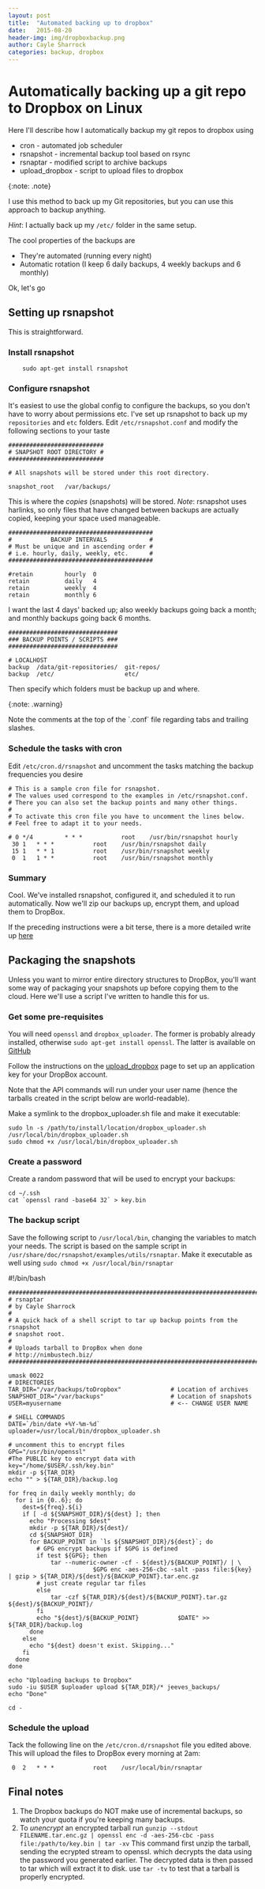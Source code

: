 ```yaml
---
layout: post
title:  "Automated backing up to dropbox"
date:   2015-08-20
header-img: img/dropboxbackup.png
author: Cayle Sharrock
categories: backup, dropbox
---
```


# Automatically backing up a git repo to Dropbox on Linux

Here I'll describe how I automatically backup my git repos to dropbox using

 * cron - automated job scheduler
 * rsnapshot - incremental backup tool based on rsync
 * rsnaptar - modified script to archive backups
 * upload_dropbox - script to upload files to dropbox

{:note: .note}

<div class="note" markdown='1'>
I use this method to back up my Git repositories, but you can use this approach to backup anything. 

*Hint*: I actually back up my `/etc/` folder in the same setup.
</div>

The cool properties of the backups are

* They're automated (running every night)
* Automatic rotation (I keep 6 daily backups, 4 weekly backups and 6 monthly)

Ok, let's go

## Setting up rsnapshot

This is straightforward. 

### Install rsnapshot

        sudo apt-get install rsnapshot

### Configure rsnapshot

It's easiest to use the global config to configure the backups, so you don't have to worry about permissions etc. I've set up rsnapshot to back up my `repositories` and `etc` folders.
Edit `/etc/rsnapshot.conf` and modify the following sections to your taste

    ###########################
    # SNAPSHOT ROOT DIRECTORY #
    ###########################

    # All snapshots will be stored under this root directory.
    
    snapshot_root   /var/backups/

This is where the *copies* (snapshots) will be stored. *Note*: rsnapshot uses harlinks, so only files that have changed between backups are actually copied, keeping your space used manageable.

    #########################################
    #           BACKUP INTERVALS            #
    # Must be unique and in ascending order #
    # i.e. hourly, daily, weekly, etc.      #
    #########################################

    #retain         hourly  0
    retain          daily   4
    retain          weekly  4
    retain          monthly 6

I want the last 4 days' backed up; also weekly backups going back a month; and monthly backups going back 6 months.

    ###############################
    ### BACKUP POINTS / SCRIPTS ###
    ###############################

    # LOCALHOST
    backup  /data/git-repositories/  git-repos/
    backup  /etc/                    etc/

Then specify which folders must be backup up and where.

{:note: .warning}
<div class="note warning" markdown='1'>
Note the comments at the top of the `.conf` file regarding tabs and trailing slashes.
</div>    

### Schedule the tasks with cron

Edit `/etc/cron.d/rsnapshot` and uncomment the tasks matching the backup frequencies you desire

    # This is a sample cron file for rsnapshot.
    # The values used correspond to the examples in /etc/rsnapshot.conf.
    # There you can also set the backup points and many other things.
    #
    # To activate this cron file you have to uncomment the lines below.
    # Feel free to adapt it to your needs.

    # 0 */4         * * *           root    /usr/bin/rsnapshot hourly
     30 1   * * *           root    /usr/bin/rsnapshot daily
     15 1   * * 1           root    /usr/bin/rsnapshot weekly
     0  1   1 * *           root    /usr/bin/rsnapshot monthly

### Summary

Cool. We've installed rsnapshot, configured it, and scheduled it to run automatically. Now we'll zip our backups up, encrypt them, and upload them to DropBox.

If the preceding instructions were a bit terse, there is a more detailed write up [here](https://www.howtoforge.com/set-up-rsnapshot-archiving-of-snapshots-and-backup-of-mysql-databases-on-debian)

## Packaging the snapshots

Unless you want to mirror entire directory structures to DropBox, you'll want some way of packaging your snapshots up before copying them to the cloud. Here we'll use a script I've written to handle this for us.

### Get some pre-requisites

You will need `openssl` and `dropbox_uploader`. The former is probably already installed, otherwise `sudo apt-get install openssl`. The latter is available on [GitHub](https://github.com/andreafabrizi/Dropbox-Uploader)

Follow the instructions on the [upload_dropbox](https://github.com/andreafabrizi/Dropbox-Uploader) page to set up an application key for your DropBox account.

Note that the API commands will run under your user name (hence the tarballs created in the script below are world-readable).

Make a symlink to the dropbox_uploader.sh file and make it executable:

    sudo ln -s /path/to/install/location/dropbox_uploader.sh /usr/local/bin/dropbox_uploader.sh
    sudo chmod +x /usr/local/bin/dropbox_uploader.sh

### Create a password

Create a random password that will be used to encrypt your backups:

    cd ~/.ssh
    cat `openssl rand -base64 32` > key.bin

### The backup script

Save the following script to `/usr/local/bin`, changing the variables to match your needs.
The script is based on the sample script in `/usr/share/doc/rsnapshot/examples/utils/rsnaptar`. Make it executable as well using `sudo chmod +x /usr/local/bin/rsnaptar`

#!/bin/bash

    ##############################################################################
    # rsnaptar
    # by Cayle Sharrock
    #
    # A quick hack of a shell script to tar up backup points from the rsnapshot
    # snapshot root. 
    # 
    # Uploads tarball to DropBox when done
    # http://nimbustech.biz/
    ##############################################################################
    
    umask 0022
    # DIRECTORIES
    TAR_DIR="/var/backups/toDropbox"              # Location of archives
    SNAPSHOT_DIR="/var/backups"                   # Location of snapshots
    USER=myusername                               # <-- CHANGE USER NAME
    
    # SHELL COMMANDS
    DATE=`/bin/date +%Y-%m-%d`
    uploader=/usr/local/bin/dropbox_uploader.sh
    
    # uncomment this to encrypt files
    GPG="/usr/bin/openssl"
    #The PUBLIC key to encrypt data with
    key="/home/$USER/.ssh/key.bin"                
    mkdir -p ${TAR_DIR}
    echo "" > ${TAR_DIR}/backup.log
    
    for freq in daily weekly monthly; do
      for i in {0..6}; do
        dest=${freq}.${i}
        if [ -d ${SNAPSHOT_DIR}/${dest} ]; then
          echo "Processing $dest"
          mkdir -p ${TAR_DIR}/${dest}/
          cd ${SNAPSHOT_DIR}
          for BACKUP_POINT in `ls ${SNAPSHOT_DIR}/${dest}`; do
            # GPG encrypt backups if $GPG is defined
            if test ${GPG}; then
                tar --numeric-owner -cf - ${dest}/${BACKUP_POINT}/ | \
                            $GPG enc -aes-256-cbc -salt -pass file:${key} | gzip > ${TAR_DIR}/${dest}/${BACKUP_POINT}.tar.enc.gz
            # just create regular tar files
            else
                tar -czf ${TAR_DIR}/${dest}/${BACKUP_POINT}.tar.gz ${dest}/${BACKUP_POINT}/
            fi
            echo "${dest}/${BACKUP_POINT}           $DATE" >> ${TAR_DIR}/backup.log
          done
        else
          echo "${dest} doesn't exist. Skipping..."
        fi
      done
    done

    echo "Uploading backups to Dropbox"
    sudo -iu $USER $uploader upload ${TAR_DIR}/* jeeves_backups/          
    echo "Done"
    
    cd -


### Schedule the upload

Tack the following line on the `/etc/cron.d/rsnapshot` file you edited above. This will upload the files to DropBox
every morning at 2am:

     0  2   * * *           root    /usr/local/bin/rsnaptar


## Final notes

1. The Dropbox backups do NOT make use of incremental backups, so watch your quota if you're keeping many backups.
2. To *unencrypt* an encrypted tarball run `gunzip --stdout FILENAME.tar.enc.gz | openssl enc -d -aes-256-cbc -pass file:/path/to/key.bin | tar -xv`
  This command first unzip the tarball, sending the ecrypted stream to openssl. which decrypts the data using the password you generated earlier. 
  The decrypted data is then passed to tar which will extract it to disk. use `tar -tv` to test that a tarball is properly encrypted.
